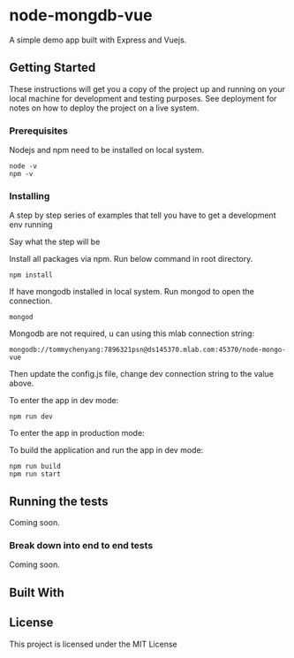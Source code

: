 # node-mongdb-vue


A simple demo app built with Express and Vuejs. 

## Getting Started

These instructions will get you a copy of the project up and running on your local machine for development and testing purposes. See deployment for notes on how to deploy the project on a live system.

### Prerequisites

Nodejs and npm need to be installed on local system.  
```
node -v
npm -v
```

### Installing

A step by step series of examples that tell you have to get a development env running

Say what the step will be

Install all packages via npm. Run below command in root directory.

```
npm install
```

If have mongodb installed in local system. Run mongod to open the connection.

```
mongod
```

Mongodb are not required, u can using this mlab connection string: 
```
mongodb://tommychenyang:7896321psn@ds145370.mlab.com:45370/node-mongo-vue

```
Then update the config.js file, change dev connection string to the value above.

To enter the app in dev mode:
```
npm run dev

```

To enter the app in production mode:

To build the application and run the app in dev mode:

```
npm run build
npm run start

```

## Running the tests

Coming soon.

### Break down into end to end tests

Coming soon.

## Built With



## License

This project is licensed under the MIT License

